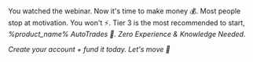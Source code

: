 You watched the webinar\. Now it\'s time to make money 💰\. Most people stop at motivation\. You won\'t ⚡\.
Tier 3 is the most recommended to start, *%product_name% AutoTrades 🤖\. Zero Experience \& Knowledge Needed\.*

*Create your account \+ fund it today\. Let\'s move 🚀*